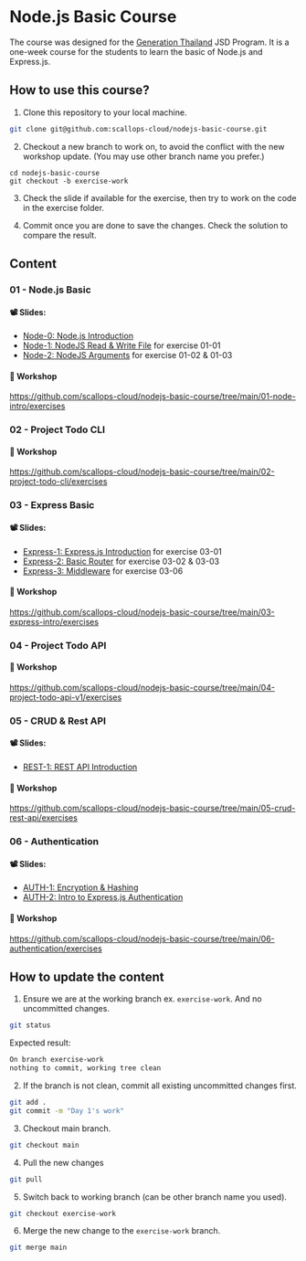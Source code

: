 # Node.js Basic Course

The course was designed for the [Generation Thailand](https://thailand.generation.org/) JSD Program.
It is a one-week course for the students to learn the basic of Node.js and Express.js.

## How to use this course?

1. Clone this repository to your local machine.

```sh
git clone git@github.com:scallops-cloud/nodejs-basic-course.git
```

2. Checkout a new branch to work on, to avoid the conflict with the new workshop update. (You may use other branch name you prefer.)

```
cd nodejs-basic-course
git checkout -b exercise-work
```

3. Check the slide if available for the exercise, then try to work on the code in the exercise folder.

4. Commit once you are done to save the changes. Check the solution to compare the result.

## Content

### 01 - Node.js Basic

#### 📽️ Slides:

- [Node-0: Node.js Introduction](https://snappify.com/view/521817e9-e344-47f0-a84b-1bfd6f7803c5)
- [Node-1: NodeJS Read & Write File](https://snappify.com/view/c9044b04-2c4a-44cd-aff3-817ed80fc66f) for exercise 01-01
- [Node-2: NodeJS Arguments](https://snappify.com/view/2e732ca7-cf84-437a-ba03-103e3b51ca48) for exercise 01-02 & 01-03

#### 🧪 Workshop

https://github.com/scallops-cloud/nodejs-basic-course/tree/main/01-node-intro/exercises

### 02 - Project Todo CLI

#### 🧪 Workshop

https://github.com/scallops-cloud/nodejs-basic-course/tree/main/02-project-todo-cli/exercises

### 03 - Express Basic

#### 📽️ Slides:

- [Express-1: Express.js Introduction](https://snappify.com/view/9cfd2202-f570-47c8-ba11-a5126a5ce2a6) for exercise 03-01
- [Express-2: Basic Router](https://snappify.com/view/9a91cd83-009a-4501-8d94-7635874a267a) for exercise 03-02 & 03-03
- [Express-3: Middleware](https://snappify.com/view/da273be5-7ced-4a9a-93ce-fda4c2670e36) for exercise 03-06

#### 🧪 Workshop

https://github.com/scallops-cloud/nodejs-basic-course/tree/main/03-express-intro/exercises

### 04 - Project Todo API

#### 🧪 Workshop

https://github.com/scallops-cloud/nodejs-basic-course/tree/main/04-project-todo-api-v1/exercises

### 05 - CRUD & Rest API

#### 📽️ Slides:

- [REST-1: REST API Introduction](https://snappify.com/view/888e678f-01de-43fd-a79c-e92ff9a07d97)

#### 🧪 Workshop

https://github.com/scallops-cloud/nodejs-basic-course/tree/main/05-crud-rest-api/exercises

### 06 - Authentication

#### 📽️ Slides:

- [AUTH-1: Encryption & Hashing](https://snappify.com/view/8923e6d8-59de-4941-b4f6-eab8bcce45fe)
- [AUTH-2: Intro to Express.js Authentication](https://snappify.com/view/0bd6802a-c2b2-4b1b-890d-385f4fc9fe32)

#### 🧪 Workshop

https://github.com/scallops-cloud/nodejs-basic-course/tree/main/06-authentication/exercises

## How to update the content

1. Ensure we are at the working branch ex. `exercise-work`. And no uncommitted changes.

```sh
git status
```

Expected result:

```sh
On branch exercise-work
nothing to commit, working tree clean
```

2. If the branch is not clean, commit all existing uncommitted changes first.

```sh
git add .
git commit -m "Day 1's work"
```

3. Checkout main branch.

```sh
git checkout main
```

4. Pull the new changes

```sh
git pull
```

5. Switch back to working branch (can be other branch name you used).

```sh
git checkout exercise-work
```

6. Merge the new change to the `exercise-work` branch.

```sh
git merge main
```
